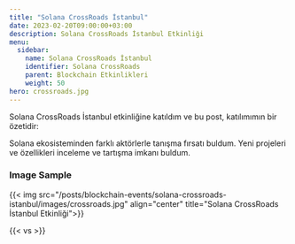 ```yaml
---
title: "Solana CrossRoads İstanbul"
date: 2023-02-20T09:00:00+03:00
description: Solana CrossRoads İstanbul Etkinliği
menu:
  sidebar:
    name: Solana CrossRoads İstanbul
    identifier: Solana CrossRoads
    parent: Blockchain Etkinlikleri
    weight: 50
hero: crossroads.jpg
---
```


Solana CrossRoads İstanbul etkinliğine katıldım ve bu post, katılımımın bir özetidir:

Solana ekosisteminden farklı aktörlerle tanışma fırsatı buldum.
Yeni projeleri ve özellikleri inceleme ve tartışma imkanı buldum.

### Image Sample

{{< img src="/posts/blockchain-events/solana-crossroads-istanbul/images/crossroads.jpg" align="center" title="Solana CrossRoads İstanbul Etkinliği">}}

{{< vs >}}